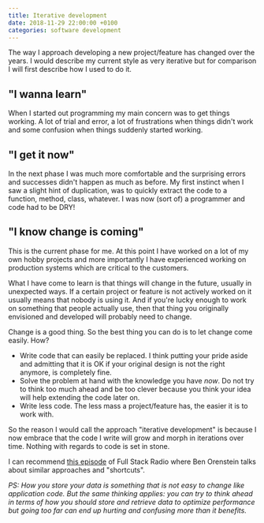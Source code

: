 ```yaml
---
title: Iterative development
date: 2018-11-29 22:00:00 +0100
categories: software development
---
```


The way I approach developing a new project/feature has changed over the years. I would describe my current style as very iterative but for comparison I will first describe how I used to do it.

## "I wanna learn"

When I started out programming my main concern was to get things working. A lot of trial and error, a lot of frustrations when things didn't work and some confusion when things suddenly started working.

## "I get it now"

In the next phase I was much more comfortable and the surprising errors and successes didn't happen as much as before.
My first instinct when I saw a slight hint of duplication, was to quickly extract the code to a function, method, class, whatever.
I was now (sort of) a programmer and code had to be DRY!

## "I know change is coming"

This is the current phase for me. At this point I have worked on a lot of my own hobby projects and
more importantly I have experienced working on production systems which are critical to the customers.

What I have come to learn is that things will change in the future, usually in unexpected ways. If a certain project or feature is not actively worked on it usually means that nobody is using it. And if you're lucky enough to work on something that people actually use, then that thing you originally envisioned and developed will probably need to change.

Change is a good thing. So the best thing you can do is to let change come easily. How?

- Write code that can easily be replaced. I think putting your pride aside and admitting that it is OK if your original design is not the right anymore, is completely fine.
- Solve the problem at hand with the knowledge you have *now*. Do not try to think too much ahead and be too clever because you think your idea will help extending the code later on.
- Write less code. The less mass a project/feature has, the easier it is to work with.

So the reason I would call the approach "iterative development" is because I now embrace that the code I write will grow and morph in iterations over time. Nothing with regards to code is set in stone.

I can recommend [this episode](http://www.fullstackradio.com/101) of Full Stack Radio where Ben Orenstein talks about similar approaches and "shortcuts".

*PS: How you store your data is something that is not easy to change like application code. But the same thinking applies: you can try to think ahead in terms of how you should store and retrieve data to optimize performance but going too far can end up hurting and confusing more than it benefits.*
